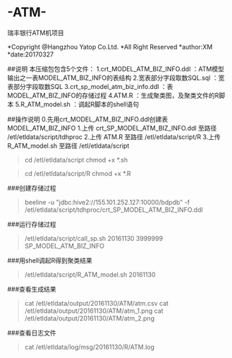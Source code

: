 # -ATM-
瑞丰银行ATM机项目

*Copyright @Hangzhou Yatop Co.Ltd.
*All Right Reserved
*author:XM
*date:20170327

##说明
本压缩包包含5个文件：
1.crt_MODEL_ATM_BIZ_INFO.ddl ：ATM模型输出之一表MODEL_ATM_BIZ_INFO的表结构
2.宽表部分字段取数SQL.sql ：宽表部分字段取数SQL
3.crt_sp_model_atm_biz_info.ddl ：表MODEL_ATM_BIZ_INFO的存储过程
4.ATM.R ：生成聚类图，及聚类文件的R脚本
5.R_ATM_model.sh ：调起R脚本的shell语句


##操作说明
0.先用crt_MODEL_ATM_BIZ_INFO.ddl创建表MODEL_ATM_BIZ_INFO
1.上传 crt_SP_MODEL_ATM_BIZ_INFO.ddl 至路径 /etl/etldata/script/tdhproc
2.上传 ATM.R 至路径 /etl/etldata/script/R
3.上传 R_ATM_model.sh 至路径 /etl/etldata/script

>cd /etl/etldata/script
>chmod +x *.sh

>cd /etl/etldata/script/R
>chmod +x *.R

###创建存储过程
>beeline -u "jdbc:hive2://155.101.252.127:10000/bdpdb" -f /etl/etldata/script/tdhproc/crt_SP_MODEL_ATM_BIZ_INFO.ddl

###运行存储过程
>/etl/etldata/script/call_sp.sh 20161130 3999999 SP_MODEL_ATM_BIZ_INFO

###用shell调起R得到聚类结果
>/etl/etldata/script/R_ATM_model.sh 20161130

###查看生成结果
>cat /etl/etldata/output/20161130/ATM/atm.csv 
>cat /etl/etldata/output/20161130/ATM/atm_1.png
>cat /etl/etldata/output/20161130/ATM/atm_2.png

###查看日志文件
>cat /etl/etldata/log/msg/20161130/R/ATM.log


